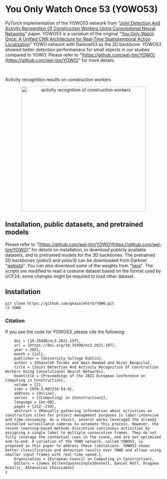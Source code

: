 # You Only Watch Once 53 (YOWO53)

PyTorch implementation of the YOWO53 network from "[Joint Detection And Activity Recognition Of Construction Workers Using Convolutional Neural Networks](https://ec-3.org/publications/conferences/2021/paper/?id=197)" paper. YOWO53 is a variation of the original "[You Only Watch Once: A Unified CNN Architecture for Real-Time Spatiotemporal Action Localization](https://github.com/wei-tim/YOWO/blob/master/examples/YOWO_updated.pdf)"  YOWO network with Darknet53 as the 2D backbone. YOWO53 showed better detection performanace for small objects in our studies compared to YOWO. Please refer to "[https://github.com/wei-tim/YOWO](https://github.com/wei-tim/YOWO)" for more details. 


<br/>

Activity recognition results on construction workers
<br/>
<div align="center" style="width:image width px;">
  <img  src="https://github.com/ghazalehtrb/YOWO/blob/master/examples/Media2.gif" width=400 alt="activity recognition of construction workers">
</div>

## Installation, public datasets, and pretrained models   
Please refer to "[https://github.com/wei-tim/YOWO](https://github.com/wei-tim/YOWO)" for details on installation, to download publicly available datasets, and to pretrained models for the 3D backbones. The pretrained 2D backbones (yolov2 and yolov3) can be downloaded from Darknet "[website](https://pjreddie.com/darknet/yolo/)". You can also downlaod some of the weights from "[here](https://drive.google.com/drive/folders/1csOY46qSuPCPPP97q6nLZw20x0eGLFV9?usp=sharing)". The scripts are modified to read a costume dataset based on the format used by UCF24; some changes might be required to load other dataset. 

## Installation
```bash
git clone https://github.com/ghazalehtrb/YOWO.git
cd YOWO
```

### Citation
If you use the code for YOWO53, please cite the following:

```@inproceedings{Torabi_2021,
	doi = {10.35490/ec3.2021.197},
	url = {https://doi.org/10.35490/ec3.2021.197},
	year = 2021,
	month = {jul},
	publisher = {University College Dublin},
	author = {Ghazaleh Torabi and Amin Hammad and Nizar Bouguila},
	title = {Joint Detection And Activity Recognition Of Construction Workers Using Convolutional Neural Networks},
	booktitle = {Proceedings of the 2021 European Conference on Computing in Construction},
	volume = {2},
	isbn = {978-3-907234-54-9},
	address = {Online},
	series  = {{Computing} in {Construction}},
	language = {en-GB},
	pages = {212--219},
	abstract = {Manually gathering information about activities on construction sites for project management purposes is labor-intensive and time-consuming. As a result, several works leveraged the already installed surveillance cameras to automate this process. However, the recent learning-based methods discretize continuous activities by assigning a single label to multiple consecutive frames. They do not fully leverage the contextual cues in the scene, and are not optimized end-to-end. A variation of the YOWO network, called YOWO53, is proposed in this paper to address these limitations. YOWO53 shows better classification and detection results over YOWO and allows using smaller input frames with real-time speed.},
	Organisation = {European Council on Computing in Construction}, 
	Editors = {James O{\textquotesingle}Donnell, Daniel Hall, Dragana Nikolic, Athanasios Chassiakos}
}
```
